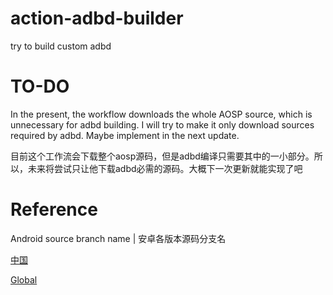 # action-adbd-builder
try to build custom adbd

# TO-DO
In the present, the workflow downloads the whole AOSP source, which is unnecessary for adbd building. I will try to make it only download sources required by adbd. Maybe implement in the next update.

目前这个工作流会下载整个aosp源码，但是adbd编译只需要其中的一小部分。所以，未来将尝试只让他下载adbd必需的源码。大概下一次更新就能实现了吧

# Reference
Android source branch name | 安卓各版本源码分支名

[中国](https://source.android.google.cn/docs/setup/about/build-numbers?hl=zh-cn#source-code-tags-and-builds)

[Global](https://source.android.com/docs/setup/about/build-numbers#source-code-tags-and-builds)
